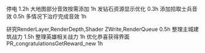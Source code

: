 停电 1.2h
大地图部分音效按需添加 1h
发钻石资源显示优化 0.3h
添加拾取士兵音效 0.5h
多情况下治疗完成音效 1h

研究RenderLayer,RenderDepth,Shader ZWrite,RenderQueue 0.5h
整理主城建筑战力 1.5h
整理英雄相关战力 1h
优化恭喜获得界面PR_congratulationsGetReward_new 1h




